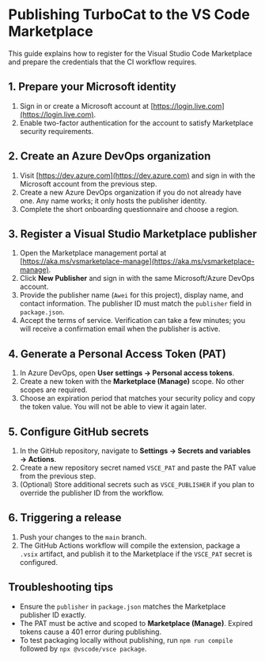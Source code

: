 # Publishing TurboCat to the VS Code Marketplace

This guide explains how to register for the Visual Studio Code Marketplace and prepare the credentials that the CI workflow requires.

## 1. Prepare your Microsoft identity
1. Sign in or create a Microsoft account at [https://login.live.com](https://login.live.com).
2. Enable two-factor authentication for the account to satisfy Marketplace security requirements.

## 2. Create an Azure DevOps organization
1. Visit [https://dev.azure.com](https://dev.azure.com) and sign in with the Microsoft account from the previous step.
2. Create a new Azure DevOps organization if you do not already have one. Any name works; it only hosts the publisher identity.
3. Complete the short onboarding questionnaire and choose a region.

## 3. Register a Visual Studio Marketplace publisher
1. Open the Marketplace management portal at [https://aka.ms/vsmarketplace-manage](https://aka.ms/vsmarketplace-manage).
2. Click **New Publisher** and sign in with the same Microsoft/Azure DevOps account.
3. Provide the publisher name (`Awei` for this project), display name, and contact information. The publisher ID must match the `publisher` field in `package.json`.
4. Accept the terms of service. Verification can take a few minutes; you will receive a confirmation email when the publisher is active.

## 4. Generate a Personal Access Token (PAT)
1. In Azure DevOps, open **User settings → Personal access tokens**.
2. Create a new token with the **Marketplace (Manage)** scope. No other scopes are required.
3. Choose an expiration period that matches your security policy and copy the token value. You will not be able to view it again later.

## 5. Configure GitHub secrets
1. In the GitHub repository, navigate to **Settings → Secrets and variables → Actions**.
2. Create a new repository secret named `VSCE_PAT` and paste the PAT value from the previous step.
3. (Optional) Store additional secrets such as `VSCE_PUBLISHER` if you plan to override the publisher ID from the workflow.

## 6. Triggering a release
1. Push your changes to the `main` branch.
2. The GitHub Actions workflow will compile the extension, package a `.vsix` artifact, and publish it to the Marketplace if the `VSCE_PAT` secret is configured.

## Troubleshooting tips
- Ensure the `publisher` in `package.json` matches the Marketplace publisher ID exactly.
- The PAT must be active and scoped to **Marketplace (Manage)**. Expired tokens cause a 401 error during publishing.
- To test packaging locally without publishing, run `npm run compile` followed by `npx @vscode/vsce package`.
